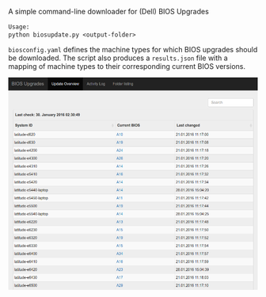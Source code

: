 A simple command-line downloader for (Dell) BIOS Upgrades

```
Usage:
python biosupdate.py <output-folder>
```

``biosconfig.yaml`` defines the machine types for which BIOS upgrades should be downloaded.
The script also produces a ``results.json`` file with a mapping of machine types to their corresponding current BIOS versions.


![webgui](https://raw.githubusercontent.com/chirtz/dellbios/gh-pages/dellbios.png)
